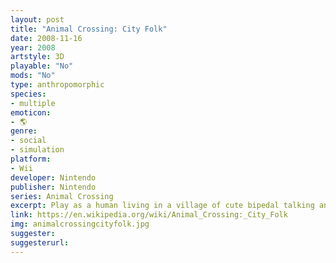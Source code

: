 ```yaml
---
layout: post
title: "Animal Crossing: City Folk"
date: 2008-11-16
year: 2008
artstyle: 3D
playable: "No"
mods: "No"
type: anthropomorphic
species: 
- multiple
emoticon:
- 🌎
genre: 
- social
- simulation
platform:
- Wii
developer: Nintendo
publisher: Nintendo
series: Animal Crossing
excerpt: Play as a human living in a village of cute bipedal talking animals! This is the third game in the Animal Crossing series.
link: https://en.wikipedia.org/wiki/Animal_Crossing:_City_Folk
img: animalcrossingcityfolk.jpg
suggester: 
suggesterurl: 
---
```


